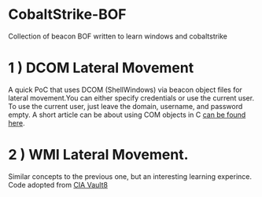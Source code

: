 # CobaltStrike-BOF
Collection of beacon BOF written to learn windows and cobaltstrike


# 1 ) DCOM Lateral Movement
A quick PoC that uses DCOM (ShellWindows) via beacon object files for lateral movement.You can either specify credentials or use the current user. To use the current user, just leave the domain, username, and password empty. A short article can be about using COM objects in C [can be found here](https://yaxser.github.io/CobaltStrike-BOF/).
      
      
 
# 2 ) WMI Lateral Movement. 
Similar concepts to the previous one, but an interesting learning experince. Code adopted from [CIA Vault8](https://wikileaks.org/ciav7p1/cms/page_11628905.html)
